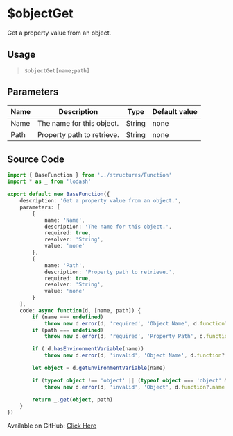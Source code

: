 # $objectGet
Get a property value from an object.
## Usage
> `$objectGet[name;path]`
## Parameters
| Name |        Description         |  Type  | Default value |
|------|----------------------------|--------|---------------|
| Name | The name for this object.  | String | none          |
| Path | Property path to retrieve. | String | none          |

## Source Code
```ts
import { BaseFunction } from '../structures/Function'
import * as _ from 'lodash'

export default new BaseFunction({
    description: 'Get a property value from an object.',
    parameters: [
        {
            name: 'Name',
            description: 'The name for this object.',
            required: true,
            resolver: 'String',
            value: 'none'
        },
        {
            name: 'Path',
            description: 'Property path to retrieve.',
            required: true,
            resolver: 'String',
            value: 'none'
        }
    ],
    code: async function(d, [name, path]) {
        if (name === undefined)
            throw new d.error(d, 'required', 'Object Name', d.function?.name!)
        if (path === undefined)
            throw new d.error(d, 'required', 'Property Path', d.function?.name!)

        if (!d.hasEnvironmentVariable(name))
            throw new d.error(d, 'invalid', 'Object Name', d.function?.name!)

        let object = d.getEnvironmentVariable(name)

        if (typeof object !== 'object' || (typeof object === 'object' && !(JSON.stringify(object).startsWith('{')) && !(JSON.stringify(object).endsWith('}'))))
            throw new d.error(d, 'invalid', 'Object', d.function?.name!)

        return _.get(object, path)
    }
})
```
Available on GitHub: [Click Here](https://github.com/Cyberghxst/bdjs/blob/v1/src/functions/objectGet.ts)